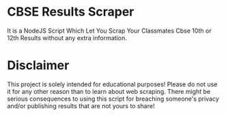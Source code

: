# CBSE Results Scraper
It is a NodeJS Script Which Let You Scrap Your Classmates Cbse 10th or 12th Results without any extra information.

# Disclaimer
This project is solely intended for educational purposes! Please do not use it for any other reason than to learn about web scraping. There might be serious consequences to using this script for breaching someone's privacy and/or publishing results that are not yours to share!
